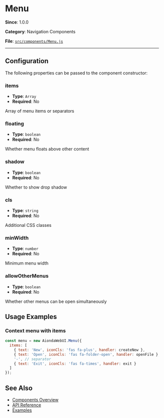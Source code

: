 # Menu



**Since**: 1.0.0

**Category**: Navigation Components

**File**: [`src/components/Menu.js`](src/components/Menu.js)

---

## Configuration

The following properties can be passed to the component constructor:

### items

- **Type**: `Array`
- **Required**: No

Array of menu items or separators

### floating

- **Type**: `boolean`
- **Required**: No

Whether menu floats above other content

### shadow

- **Type**: `boolean`
- **Required**: No

Whether to show drop shadow

### cls

- **Type**: `string`
- **Required**: No

Additional CSS classes

### minWidth

- **Type**: `number`
- **Required**: No

Minimum menu width

### allowOtherMenus

- **Type**: `boolean`
- **Required**: No

Whether other menus can be open simultaneously




## Usage Examples

### Context menu with items


```javascript
const menu = new AiondaWebUI.Menu({
  items: [
    { text: 'New', iconCls: 'fas fa-plus', handler: createNew },
    { text: 'Open', iconCls: 'fas fa-folder-open', handler: openFile },
    '-', // separator
    { text: 'Exit', iconCls: 'fas fa-times', handler: exit }
  ]
});
```


## See Also

- [Components Overview](../index.md)
- [API Reference](../api/component.md)
- [Examples](../examples/index.md)